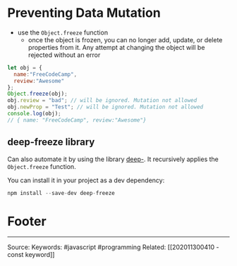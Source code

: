 # Preventing Data Mutation
- use the `Object.freeze` function
	- once the object is frozen, you can no longer add, update, or delete properties from it. Any attempt at changing the object will be rejected without an error
```js
let obj = {
  name:"FreeCodeCamp",
  review:"Awesome"
};
Object.freeze(obj);
obj.review = "bad"; // will be ignored. Mutation not allowed
obj.newProp = "Test"; // will be ignored. Mutation not allowed
console.log(obj); 
// { name: "FreeCodeCamp", review:"Awesome"}
```

## deep-freeze library
Can also automate it by using the library [deep-](https://github.com/substack/deep-freeze). It recursively applies the `Object.freeze` function.

You can install it in your project as a dev dependency:
```js
npm install --save-dev deep-freeze
```

# Footer
---
Source:
Keywords: #javascript #programming 
Related: [[202011300410 - const keyword]]
